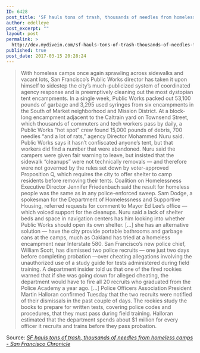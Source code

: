 ```yaml
---
ID: 6428
post_title: 'SF hauls tons of trash, thousands of needles from homeless camps &#8211; San Francisco Chronicle'
author: edelleye
post_excerpt: ""
layout: post
permalink: >
  http://dev.mydivein.com/sf-hauls-tons-of-trash-thousands-of-needles-from-homeless-camps-san-francisco-chronicle/
published: true
post_date: 2017-03-15 20:28:24
---
```

<blockquote><a href="http://www.sfchronicle.com/bayarea/article/SF-hauls-tons-of-trash-thousands-of-needles-from-11001989.php"><img class="alignnone size-full" src="https://dev.mydivein.com/wp-content/uploads/2017/03/920x920.jpg" alt="" /></a>With homeless camps once again sprawling across sidewalks and vacant lots, San Francisco’s Public Works director has taken it upon himself to sidestep the city’s much-publicized system of coordinated agency response and is preemptively cleaning out the most dystopian tent encampments. In a single week, Public Works packed out 53,100 pounds of garbage and 3,295 used syringes from six encampments in the South of Market neighborhood and Mission District. At a block-long encampment adjacent to the Caltrain yard on Townsend Street, which thousands of commuters and tech workers pass by daily, a Public Works “hot spot” crew found 15,000 pounds of debris, 700 needles “and a lot of rats,” agency Director Mohammed Nuru said. Public Works says it hasn’t confiscated anyone’s tent, but that workers did find a number that were abandoned. Nuru said the campers were given fair warning to leave, but insisted that the sidewalk “cleanups” were not technically removals — and therefore were not governed by the rules set down by voter-approved Proposition Q, which requires the city to offer shelter to camp residents before removing their tents. Coalition on Homelessness Executive Director Jennifer Friedenbach said the result for homeless people was the same as in any police-enforced sweep. Sam Dodge, a spokesman for the Department of Homelessness and Supportive Housing, referred requests for comment to Mayor Ed Lee’s office — which voiced support for the cleanups. Nuru said a lack of shelter beds and space in navigation centers has him looking into whether Public Works should open its own shelter. [...] she has an alternative solution — have the city provide portable bathrooms and garbage cans at the camps, much as Oakland has tried at a homeless encampment near Interstate 580. San Francisco’s new police chief, William Scott, has dismissed two police recruits — one just two days before completing probation —over cheating allegations involving the unauthorized use of a study guide for tests administered during field training. A department insider told us that one of the fired rookies warned that if she was going down for alleged cheating, the department would have to fire all 20 recruits who graduated from the Police Academy a year ago. [...] Police Officers Association President Martin Halloran confirmed Tuesday that the two recruits were notified of their dismissals in the past couple of days. The rookies study the books to prepare for written tests, covering police codes and procedures, that they must pass during field training. Halloran estimated that the department spends about $1 million for every officer it recruits and trains before they pass probation.</blockquote>
Source: <em><a href="http://www.sfchronicle.com/bayarea/article/SF-hauls-tons-of-trash-thousands-of-needles-from-11001989.php">SF hauls tons of trash, thousands of needles from homeless camps - San Francisco Chronicle</a></em>